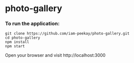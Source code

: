 # photo-gallery

### To run the application:
```
git clone https://github.com/iam-peekay/photo-gallery.git
cd photo-gallery
npm install
npm start
```
Open your browser and visit http://localhost:3000
